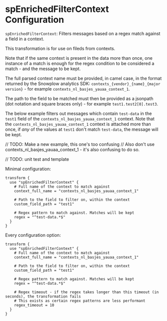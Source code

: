 # spEnrichedFilterContext Configuration

`spEnrichedFilterContext`: Filters messages based on a regex match against a field in a context.

This transformation is for use on fileds from contexts.

Note that if the same context is present in the data more than once, one instance of a match is enough for the regex condition to be considered a match - and the message to be kept.

The full parsed context name must be provided, in camel case, in the format returned by the Snowplow analytics SDK: `contexts_{vendor}_{name}_{major version}` - for example `contexts_nl_basjes_yauaa_context_1`.

The path to the field to be matched must then be provided as a jsonpath (dot notation and square braces only) - for example `test1.test2[0].test3`.

The below example filters out messages which contain `test-data` in the `test1` field of the `contexts_nl_basjes_yauaa_context_1` context. Note that the `contexts_nl_basjes_yauaa_context_1` context is attached more than once, if _any_ of the values at `test1` don't match `test-data`, the message will be kept.

// TODO: Make a new example, this one's too confusing
// Also don't use contexts_nl_basjes_yauaa_context_1 - it's also confusing to do so.

// TODO: unit test and template

Minimal configuration:

```hcl
transform {
  use "spEnrichedFilterContext" {
    # Full name of the context to match against
    context_full_name = "contexts_nl_basjes_yauaa_context_1"

    # Path to the field to filter on, within the context
    custom_field_path = "test1"

    # Regex pattern to match against. Matches will be kept
    regex = "^test-data.*$"
  }
}
```

Every configuration option:

```hcl
transform {
  use "spEnrichedFilterContext" {
    # Full name of the context to match against
    context_full_name = "contexts_nl_basjes_yauaa_context_1"

    # Path to the field to filter on, within the context
    custom_field_path = "test1"

    # Regex pattern to match against. Matches will be kept
    regex = "^test-data.*$"

    # Regex timeout - if the regex takes longer than this timeout (in seconds), the transformation fails
    # This exists as certain regex patterns are less performant
    regex_timeout = 10
  }
}
```